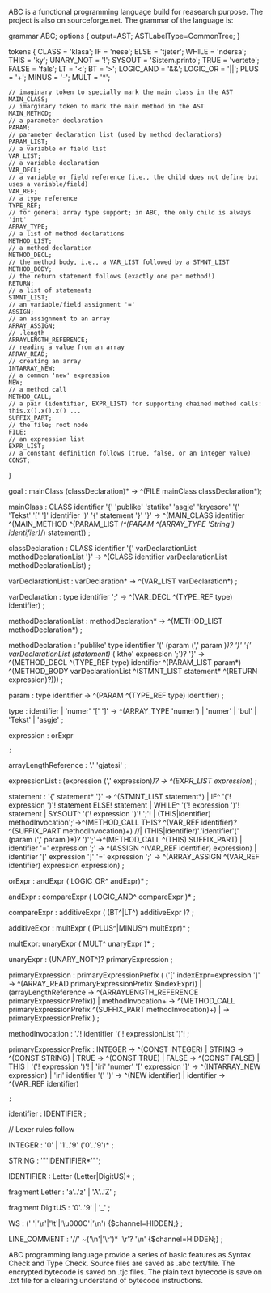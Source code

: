 ABC is a functional programming language build for reasearch purpose.
The project is also on sourceforge.net.
The grammar of the language is:

grammar ABC;
options {
    output=AST;
    ASTLabelType=CommonTree;
}


tokens {
	CLASS 	=	'klasa';
	IF	=	'nese';
	ELSE	= 	'tjeter';
	WHILE	=	'ndersa';
	THIS	=	'ky';
	UNARY_NOT =	'!';
	SYSOUT  =	'Sistem.printo';
	TRUE	=	'vertete';
	FALSE	=	'fals';
	LT	=	'<';
	BT	=	'>';
	LOGIC_AND =	'&&';
	LOGIC_OR =      '||';
	PLUS	=	'+';
	MINUS	=	'-';
	MULT	=	'*';

	// imaginary token to specially mark the main class in the AST
	MAIN_CLASS; 
	// imarginary token to mark the main method in the AST
	MAIN_METHOD;
	// a parameter declaration
	PARAM;
	// parameter declaration list (used by method declarations)
	PARAM_LIST;
	// a variable or field list
	VAR_LIST;
	// a variable declaration
	VAR_DECL;
	// a variable or field reference (i.e., the child does not define but uses a variable/field)
	VAR_REF;
	// a type reference
	TYPE_REF;
	// for general array type support; in ABC, the only child is always 'int'
	ARRAY_TYPE;
	// a list of method declarations
	METHOD_LIST;
	// a method declaration
	METHOD_DECL;
	// the method body, i.e., a VAR_LIST followed by a STMNT_LIST
	METHOD_BODY;
	// the return statement follows (exactly one per method!)
	RETURN;
	// a list of statements
	STMNT_LIST;
	// an variable/field assignment '='
	ASSIGN;
	// an assignment to an array
	ARRAY_ASSIGN;
	// .length
	ARRAYLENGTH_REFERENCE;
	// reading a value from an array
	ARRAY_READ;
	// creating an array
	INTARRAY_NEW;
	// a common 'new' expression
	NEW;
	// a method call
	METHOD_CALL;
	// a pair (identifier, EXPR_LIST) for supporting chained method calls: this.x().x().x() ...
	SUFFIX_PART;
	// the file; root node
	FILE;
	// an expression list
	EXPR_LIST;
	// a constant definition follows (true, false, or an integer value)
	CONST;
}





goal	:	mainClass (classDeclaration)* -> ^(FILE mainClass classDeclaration*);

mainClass 
	:	CLASS identifier '{' 'publike' 'statike' 'asgje' 'kryesore' '(' 'Tekst'
		'[' ']' identifier ')' '{' statement '}' '}'
		-> ^(MAIN_CLASS identifier ^(MAIN_METHOD ^(PARAM_LIST /*^(PARAM ^(ARRAY_TYPE 'String') identifier)*/) statement))
	;
	
classDeclaration
	:	CLASS identifier '{'
		varDeclarationList methodDeclarationList '}'
		-> ^(CLASS identifier varDeclarationList methodDeclarationList)
		;
		
varDeclarationList
	:	varDeclaration* -> ^(VAR_LIST varDeclaration*)
	;

varDeclaration
	:	type identifier ';' -> ^(VAR_DECL ^(TYPE_REF type) identifier)
	;
	
methodDeclarationList
	:	methodDeclaration* -> ^(METHOD_LIST methodDeclaration*)
	;

methodDeclaration
	:	'publike' type identifier '(' (param (',' param )*)? ')'
		'{' varDeclarationList (statement)* ('kthe' expression ';')? '}'
		-> ^(METHOD_DECL ^(TYPE_REF type) identifier ^(PARAM_LIST param*) ^(METHOD_BODY varDeclarationList ^(STMNT_LIST statement* ^(RETURN expression)?)))
	;
	
param	:	type identifier -> ^(PARAM ^(TYPE_REF type) identifier)
	;
	
type 	:	identifier
	|	'numer' '[' ']' -> ^(ARRAY_TYPE 'numer')
	|	'numer'
	|	'bul'
	|	'Tekst'
	|	'asgje'
	;

expression
	:	orExpr
		
	;
	
arrayLengthReference
	:	'.' 'gjatesi'
	;
	
expressionList
	:	(expression (',' expression)*)? -> ^(EXPR_LIST expression*)
	;
	
statement
	:	'{' statement* '}' -> ^(STMNT_LIST statement*)
	|	IF^ '('! expression ')'! statement ELSE! statement
	|	WHILE^ '('! expression ')'! statement
	|	SYSOUT^ '('! expression ')'! ';'!
	|	(THIS|identifier) methodInvocation';'->^(METHOD_CALL THIS? ^(VAR_REF identifier)? ^(SUFFIX_PART methodInvocation)+)
	//|	(THIS|identifier)'.'identifier'(' (param (',' param )*)? ')'';'->^(METHOD_CALL ^(THIS) SUFFIX_PART) 
	|	identifier '=' expression ';' -> ^(ASSIGN ^(VAR_REF identifier) expression)
	|	identifier '[' expression ']' '=' expression ';' -> ^(ARRAY_ASSIGN ^(VAR_REF identifier) expression expression)
	;
	

orExpr 	:	andExpr ( LOGIC_OR^ andExpr)*
	;
	
andExpr :	compareExpr ( LOGIC_AND^ compareExpr )*
	;
	
compareExpr 
	:	additiveExpr ( (BT^|LT^) additiveExpr )?
	;
	
	
additiveExpr
	:	multExpr ( (PLUS^|MINUS^) multExpr)*
	;
	
multExpr:	unaryExpr ( MULT^ unaryExpr )*
	;
	
unaryExpr
	:	(UNARY_NOT^)? primaryExpression
	;
	
primaryExpression
	:	primaryExpressionPrefix 
		(
		    ('[' indexExpr=expression ']' -> ^(ARRAY_READ primaryExpressionPrefix $indexExpr))
		  | (arrayLengthReference -> ^(ARRAYLENGTH_REFERENCE primaryExpressionPrefix))
		  | methodInvocation+	  -> ^(METHOD_CALL primaryExpressionPrefix ^(SUFFIX_PART methodInvocation)+)
		  | -> primaryExpressionPrefix
		)
		;

methodInvocation
	:	'.'! identifier '('! expressionList ')'!
	;	

	
primaryExpressionPrefix
	:	INTEGER -> ^(CONST INTEGER)
	|	STRING -> ^(CONST STRING)
	|	TRUE  -> ^(CONST TRUE)
	|	FALSE -> ^(CONST FALSE)
	|	THIS
	|	'('! expression ')'!
	|	'iri' 'numer' '[' expression ']' -> ^(INTARRAY_NEW expression)
	|	'iri' identifier '(' ')' -> ^(NEW identifier)
	|	identifier -> ^(VAR_REF identifier)
	
	;
	

identifier 
	:	IDENTIFIER
	;

// Lexer rules follow

INTEGER	:	'0'
	|	'1'..'9' ('0'..'9')*
	;

STRING   : '"'IDENTIFIER*'"';


IDENTIFIER
	:	Letter (Letter|DigitUS)*
	;
	
fragment
Letter	:	'a'..'z'
	|	'A'..'Z'
	;

	
fragment
DigitUS
	:	'0'..'9'
	|	'_'
	;

WS  :  (' '|'\r'|'\t'|'\u000C'|'\n') {$channel=HIDDEN;}
    ;
	
LINE_COMMENT 
    : '//' ~('\n'|'\r')* '\r'? '\n' {$channel=HIDDEN;}
    ;
    
ABC programming language provide a series of basic features as Syntax Check and Type Check.
Source files are saved as .abc text/file.
The encrypted bytecode is saved on .tjc files.
The plain text bytecode is save on .txt file for a clearing understand of bytecode instructions.


